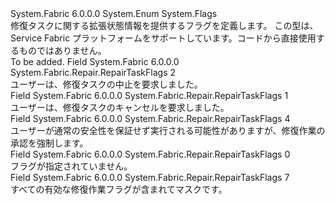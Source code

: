<Type Name="RepairTaskFlags" FullName="System.Fabric.Repair.RepairTaskFlags">
  <TypeSignature Language="C#" Value="public enum RepairTaskFlags" />
  <TypeSignature Language="ILAsm" Value=".class public auto ansi sealed RepairTaskFlags extends System.Enum" />
  <TypeSignature Language="DocId" Value="T:System.Fabric.Repair.RepairTaskFlags" />
  <TypeSignature Language="VB.NET" Value="Public Enum RepairTaskFlags" />
  <TypeSignature Language="F#" Value="type RepairTaskFlags = " />
  <AssemblyInfo>
    <AssemblyName>System.Fabric</AssemblyName>
    <AssemblyVersion>6.0.0.0</AssemblyVersion>
  </AssemblyInfo>
  <Base>
    <BaseTypeName>System.Enum</BaseTypeName>
  </Base>
  <Attributes>
    <Attribute>
      <AttributeName>System.Flags</AttributeName>
    </Attribute>
  </Attributes>
  <Docs>
    <summary>
      <para>修復タスクに関する拡張状態情報を提供するフラグを定義します。</para>
      <para>この型は、Service Fabric プラットフォームをサポートしています。コードから直接使用するものではありません。</para>
    </summary>
    <remarks>To be added.</remarks>
  </Docs>
  <Members>
    <Member MemberName="AbortRequested">
      <MemberSignature Language="C#" Value="AbortRequested" />
      <MemberSignature Language="ILAsm" Value=".field public static literal valuetype System.Fabric.Repair.RepairTaskFlags AbortRequested = int32(2)" />
      <MemberSignature Language="DocId" Value="F:System.Fabric.Repair.RepairTaskFlags.AbortRequested" />
      <MemberSignature Language="VB.NET" Value="AbortRequested" />
      <MemberSignature Language="F#" Value="AbortRequested = 2" Usage="System.Fabric.Repair.RepairTaskFlags.AbortRequested" />
      <MemberType>Field</MemberType>
      <AssemblyInfo>
        <AssemblyName>System.Fabric</AssemblyName>
        <AssemblyVersion>6.0.0.0</AssemblyVersion>
      </AssemblyInfo>
      <ReturnValue>
        <ReturnType>System.Fabric.Repair.RepairTaskFlags</ReturnType>
      </ReturnValue>
      <MemberValue>2</MemberValue>
      <Docs>
        <summary>
          <para>ユーザーは、修復タスクの中止を要求しました。</para>
        </summary>
      </Docs>
    </Member>
    <Member MemberName="CancelRequested">
      <MemberSignature Language="C#" Value="CancelRequested" />
      <MemberSignature Language="ILAsm" Value=".field public static literal valuetype System.Fabric.Repair.RepairTaskFlags CancelRequested = int32(1)" />
      <MemberSignature Language="DocId" Value="F:System.Fabric.Repair.RepairTaskFlags.CancelRequested" />
      <MemberSignature Language="VB.NET" Value="CancelRequested" />
      <MemberSignature Language="F#" Value="CancelRequested = 1" Usage="System.Fabric.Repair.RepairTaskFlags.CancelRequested" />
      <MemberType>Field</MemberType>
      <AssemblyInfo>
        <AssemblyName>System.Fabric</AssemblyName>
        <AssemblyVersion>6.0.0.0</AssemblyVersion>
      </AssemblyInfo>
      <ReturnValue>
        <ReturnType>System.Fabric.Repair.RepairTaskFlags</ReturnType>
      </ReturnValue>
      <MemberValue>1</MemberValue>
      <Docs>
        <summary>
          <para>ユーザーは、修復タスクのキャンセルを要求しました。</para>
        </summary>
      </Docs>
    </Member>
    <Member MemberName="ForcedApproval">
      <MemberSignature Language="C#" Value="ForcedApproval" />
      <MemberSignature Language="ILAsm" Value=".field public static literal valuetype System.Fabric.Repair.RepairTaskFlags ForcedApproval = int32(4)" />
      <MemberSignature Language="DocId" Value="F:System.Fabric.Repair.RepairTaskFlags.ForcedApproval" />
      <MemberSignature Language="VB.NET" Value="ForcedApproval" />
      <MemberSignature Language="F#" Value="ForcedApproval = 4" Usage="System.Fabric.Repair.RepairTaskFlags.ForcedApproval" />
      <MemberType>Field</MemberType>
      <AssemblyInfo>
        <AssemblyName>System.Fabric</AssemblyName>
        <AssemblyVersion>6.0.0.0</AssemblyVersion>
      </AssemblyInfo>
      <ReturnValue>
        <ReturnType>System.Fabric.Repair.RepairTaskFlags</ReturnType>
      </ReturnValue>
      <MemberValue>4</MemberValue>
      <Docs>
        <summary>
          <para>ユーザーが通常の安全性を保証せず実行される可能性がありますが、修復作業の承認を強制します。</para>
        </summary>
      </Docs>
    </Member>
    <Member MemberName="None">
      <MemberSignature Language="C#" Value="None" />
      <MemberSignature Language="ILAsm" Value=".field public static literal valuetype System.Fabric.Repair.RepairTaskFlags None = int32(0)" />
      <MemberSignature Language="DocId" Value="F:System.Fabric.Repair.RepairTaskFlags.None" />
      <MemberSignature Language="VB.NET" Value="None" />
      <MemberSignature Language="F#" Value="None = 0" Usage="System.Fabric.Repair.RepairTaskFlags.None" />
      <MemberType>Field</MemberType>
      <AssemblyInfo>
        <AssemblyName>System.Fabric</AssemblyName>
        <AssemblyVersion>6.0.0.0</AssemblyVersion>
      </AssemblyInfo>
      <ReturnValue>
        <ReturnType>System.Fabric.Repair.RepairTaskFlags</ReturnType>
      </ReturnValue>
      <MemberValue>0</MemberValue>
      <Docs>
        <summary>
          <para>フラグが指定されていません。</para>
        </summary>
      </Docs>
    </Member>
    <Member MemberName="ValidMask">
      <MemberSignature Language="C#" Value="ValidMask" />
      <MemberSignature Language="ILAsm" Value=".field public static literal valuetype System.Fabric.Repair.RepairTaskFlags ValidMask = int32(7)" />
      <MemberSignature Language="DocId" Value="F:System.Fabric.Repair.RepairTaskFlags.ValidMask" />
      <MemberSignature Language="VB.NET" Value="ValidMask" />
      <MemberSignature Language="F#" Value="ValidMask = 7" Usage="System.Fabric.Repair.RepairTaskFlags.ValidMask" />
      <MemberType>Field</MemberType>
      <AssemblyInfo>
        <AssemblyName>System.Fabric</AssemblyName>
        <AssemblyVersion>6.0.0.0</AssemblyVersion>
      </AssemblyInfo>
      <ReturnValue>
        <ReturnType>System.Fabric.Repair.RepairTaskFlags</ReturnType>
      </ReturnValue>
      <MemberValue>7</MemberValue>
      <Docs>
        <summary>
          <para>すべての有効な修復作業フラグが含まれてマスクです。</para>
        </summary>
      </Docs>
    </Member>
  </Members>
</Type>